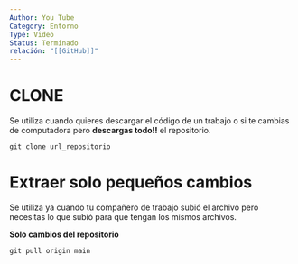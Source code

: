 ```yaml
---
Author: You Tube
Category: Entorno
Type: Video
Status: Terminado
relación: "[[GitHub]]"
---
```



# CLONE 

Se utiliza cuando quieres descargar el código de un trabajo o si te cambias de computadora pero **descargas todo!!** el repositorio.

`git clone url_repositorio`

# Extraer solo pequeños cambios 
Se utiliza ya cuando tu compañero de trabajo subió el archivo pero necesitas lo que subió para que tengan los mismos archivos.

**Solo cambios del repositorio**

`git pull origin main`